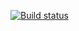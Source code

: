 [![Build status](https://ci.appveyor.com/api/projects/status/x16x204l2r9o59fj?svg=true)](https://ci.appveyor.com/project/steklon/object-destructuring)